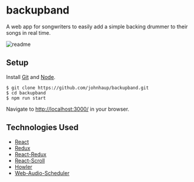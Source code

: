 # backupband
A web app for songwriters to easily add a simple backing drummer to their songs in real time.

![readme](https://user-images.githubusercontent.com/26287153/29384323-865fca9c-8288-11e7-94b2-2efa6fb5b453.gif)

## Setup
Install [Git](https://git-scm.com/) and [Node](https://nodejs.org/en/).

    $ git clone https://github.com/johnhaup/backupband.git
    $ cd backupband
    $ npm run start

Navigate to [http://localhost:3000/](http://localhost:3000/) in your browser.

## Technologies Used
 * [React](https://facebook.github.io/react/)
 * [Redux](http://redux.js.org/)
 * [React-Redux](https://github.com/reactjs/react-redux)
 * [React-Scroll](https://github.com/fisshy/react-scroll)
 * [Howler](https://howlerjs.com/)
 * [Web-Audio-Scheduler](https://github.com/mohayonao/web-audio-scheduler)
